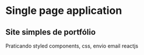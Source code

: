 # Single page application

## Site simples de portfólio

Praticando styled components, css, envio email reactjs
